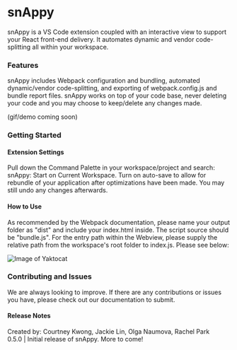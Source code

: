 # snAppy

snAppy is a VS Code extension coupled with an interactive view to support your React front-end delivery. It automates dynamic and vendor code-splitting all within your workspace.  

### Features

snAppy includes Webpack configuration and bundling, automated dynamic/vendor code-splitting, and exporting of webpack.config.js and bundle report files. snAppy works on top of your code base, never deleting your code and you may choose to keep/delete any changes made. 

(gif/demo coming soon)

### Getting Started

#### Extension Settings

Pull down the Command Palette in your workspace/project and search: snAppy: Start on Current Workspace. Turn on auto-save to allow for rebundle of your application after optimizations have been made. You may still undo any changes afterwards. 

#### How to Use

As recommended by the Webpack documentation, please name your output folder as "dist" and include your index.html inside. The script source should be "bundle.js". For the entry path within the Webview, please supply the relative path from the workspace's root folder to index.js. Please see below: 

![Image of Yaktocat](https://imgur.com/a/84fctjJ)

### Contributing and Issues
We are always looking to improve. If there are any contributions or issues you have, please check out our documentation to submit. 

#### Release Notes
Created by: Courtney Kwong, Jackie Lin, Olga Naumova, Rachel Park
<br>0.5.0 | Initial release of snAppy. More to come! 

